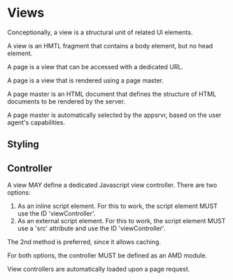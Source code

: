 # Views

Conceptionally, a view is a structural unit of related UI elements. 

A view is an HMTL fragment that contains a body element, but no head element.

A page is a view that can be accessed with a dedicated URL.

A page is a view that is rendered using a page master.

A page master is an HTML document that defines the structure of HTML documents to be rendered by the server. 

A page master is automatically selected by the appsrvr, based on the user agent's capabilities. 

## Styling


## Controller

A view MAY define a dedicated Javascript view controller. There are two options:  

   1. As an inline script element. For this to work, the script element MUST use the ID 'viewController'.
   2. As an external script element. For this to work, the script element MUST use a 'src' attribute and use the ID 'viewController'. 

The 2nd method is preferred, since it allows caching. 

For both options, the controller MUST be defined as an AMD module.


View controllers are automatically loaded upon a page request. 